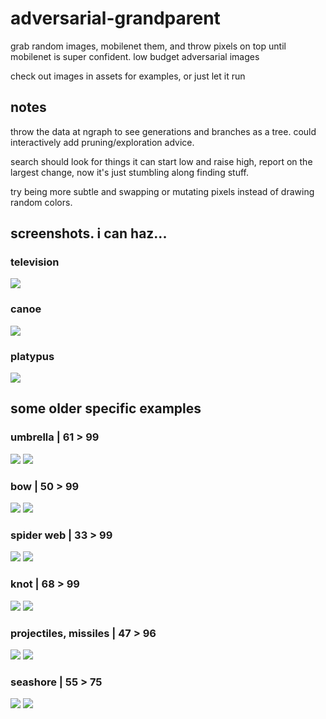 # adversarial-grandparent
grab random images, mobilenet them, and throw pixels on top until mobilenet is super confident.  low budget adversarial images

check out images in assets for examples, or just let it run

## notes
throw the data at ngraph to see generations and branches as a tree.  could interactively add pruning/exploration advice.

search should look for things it can start low and raise high, report on the largest change, now it's just stumbling along finding stuff.

try being more subtle and swapping or mutating pixels instead of drawing random colors.

## screenshots.  i can haz...
### television
![](https://cdn.glitch.com/7fcf14f2-d9c4-4b34-a78e-e77543df038a%2F300-television.png?v=1564001586808)

### canoe
![](https://cdn.glitch.com/7fcf14f2-d9c4-4b34-a78e-e77543df038a%2F300-canoe.png?v=1564001590903)

### platypus
![](https://cdn.glitch.com/7fcf14f2-d9c4-4b34-a78e-e77543df038a%2F300-platypus.png?v=1564001604227)

## some older specific examples
### umbrella | 61 > 99
![](https://cdn.glitch.com/7fcf14f2-d9c4-4b34-a78e-e77543df038a%2FScreen%20Shot%202019-07-24%20at%202.50.11%20PM.png?v=1563994426096)
![](https://cdn.glitch.com/7fcf14f2-d9c4-4b34-a78e-e77543df038a%2FScreen%20Shot%202019-07-24%20at%202.50.17%20PM.png?v=1563994425804)

### bow | 50 > 99
![](https://cdn.glitch.com/7fcf14f2-d9c4-4b34-a78e-e77543df038a%2FScreen%20Shot%202019-07-24%20at%202.51.58%20PM.png?v=1563994426235)
![](https://cdn.glitch.com/7fcf14f2-d9c4-4b34-a78e-e77543df038a%2FScreen%20Shot%202019-07-24%20at%202.52.02%20PM.png?v=1563994424766)

### spider web | 33 > 99
![](https://cdn.glitch.com/7fcf14f2-d9c4-4b34-a78e-e77543df038a%2FScreen%20Shot%202019-07-24%20at%203.22.17%20PM.png?v=1563996337732)
![](https://cdn.glitch.com/7fcf14f2-d9c4-4b34-a78e-e77543df038a%2FScreen%20Shot%202019-07-24%20at%203.22.25%20PM.png?v=1563996336730)

### knot | 68 > 99
![](https://cdn.glitch.com/7fcf14f2-d9c4-4b34-a78e-e77543df038a%2FScreen%20Shot%202019-07-24%20at%203.28.38%20PM.png?v=1563996646036)
![](https://cdn.glitch.com/7fcf14f2-d9c4-4b34-a78e-e77543df038a%2FScreen%20Shot%202019-07-24%20at%203.28.48%20PM.png?v=1563996645432)

### projectiles, missiles | 47 > 96
![](https://cdn.glitch.com/7fcf14f2-d9c4-4b34-a78e-e77543df038a%2Fmissile-before.png?v=1563994148164)
![](https://cdn.glitch.com/7fcf14f2-d9c4-4b34-a78e-e77543df038a%2Fmissile-after.png?v=1563994148224)

### seashore | 55 > 75
![](https://cdn.glitch.com/7fcf14f2-d9c4-4b34-a78e-e77543df038a%2FScreen%20Shot%202019-07-24%20at%202.53.23%20PM.png?v=1563994424658)
![](https://cdn.glitch.com/7fcf14f2-d9c4-4b34-a78e-e77543df038a%2FScreen%20Shot%202019-07-24%20at%202.53.27%20PM.png?v=1563994424721)
